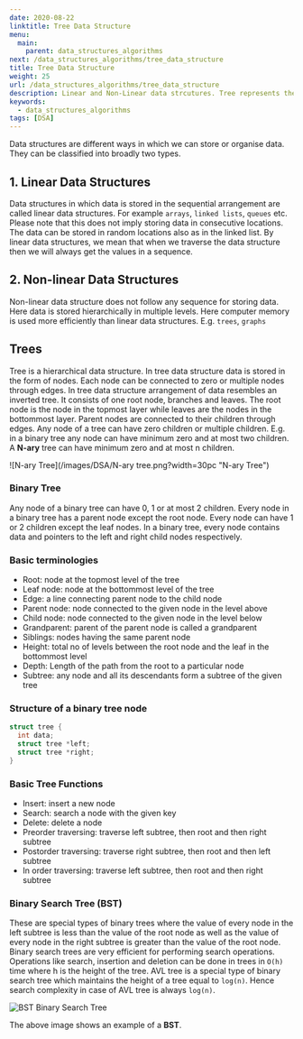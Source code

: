 ```yaml
---
date: 2020-08-22
linktitle: Tree Data Structure
menu:
  main:
    parent: data_structures_algorithms
next: /data_structures_algorithms/tree_data_structure
title: Tree Data Structure
weight: 25
url: /data_structures_algorithms/tree_data_structure
description: Linear and Non-Linear data strcutures. Tree represents the nodes connected by edges. We will discuss binary tree or binary search tree specifically.
keywords:
  - data_structures_algorithms
tags: [DSA]  
---
```

Data structures are different ways in which we can store or organise data. They can be classified into broadly two types.

## 1. Linear Data Structures
Data structures in which data is stored in the sequential arrangement are called linear data structures. For example `arrays`, `linked lists`, `queues` etc. Please note that this does not imply storing data in consecutive locations. The data can be stored in random locations also as in the linked list. By linear data structures, we mean that when we traverse the data structure then we will always get the values in a sequence.

## 2. Non-linear Data Structures
Non-linear data structure does not follow any sequence for storing data. Here data is stored hierarchically in multiple levels. Here computer memory is used more efficiently than linear data structures. E.g. `trees`, `graphs`

## Trees
Tree is a hierarchical data structure. In tree data structure data is stored in the form of nodes. Each node can be connected to zero or multiple nodes through edges. In tree data structure arrangement of data resembles an inverted tree. It consists of one root node, branches and leaves. The root node is the node in the topmost layer while leaves are the nodes in the bottommost layer. Parent nodes are connected to their children through edges. Any node of a tree can have zero children or multiple children. E.g. in a binary tree any node can have minimum zero and at most two children. A **N-ary** tree can have minimum zero and at most n children.

![N-ary Tree](/images/DSA/N-ary tree.png?width=30pc "N-ary Tree")

### Binary Tree
Any node of a binary tree can have 0, 1 or at most 2 children. Every node in a binary tree has a parent node except the root node. Every node can have 1 or 2 children except the leaf nodes. In a binary tree, every node contains data and pointers to the left and right child nodes respectively.

### Basic terminologies
- Root: node at the topmost level of the tree
- Leaf node: node at the bottommost level of the tree
- Edge: a line connecting parent node to the child node
- Parent node: node connected to the given node in the level above
- Child node: node connected to the given node in the level below
- Grandparent: parent of the parent node is called a grandparent
- Siblings: nodes having the same parent node
- Height: total no of levels between the root node and the leaf in the bottommost level
- Depth: Length of the path from the root to a particular node
- Subtree: any node and all its descendants form a subtree of the given tree

### Structure of a binary tree node
```c
struct tree {
  int data;
  struct tree *left;
  struct tree *right;
}
```

### Basic Tree Functions
- Insert: insert a new node
- Search: search a node with the given key
- Delete: delete a node
- Preorder traversing: traverse left subtree, then root and then right subtree
- Postorder traversing: traverse right subtree, then root and then left subtree
- In order traversing: traverse left subtree, then root and then right subtree

### Binary Search Tree (BST)
These are special types of binary trees where the value of every node in the left subtree is less than the value of the root node as well as the value of every node in the right subtree is greater than the value of the root node. Binary search trees are very efficient for performing search operations. Operations like search, insertion and deletion can be done in trees in `O(h)` time where h is the height of the tree. AVL tree is a special type of binary search tree which maintains the height of a tree equal to `log(n)`. Hence search complexity in case of AVL tree is always `log(n)`.

![BST Binary Search Tree](/images/DSA/BST.png?width=30pc "BST")

The above image shows an example of a **BST**.
